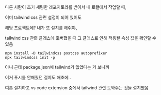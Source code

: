 다른 사람이 초기 세팅한 레포지토리를 받아서 내 로컬에서 작업할 때,

이미 tailwind css 관련 설정이 되어 있어도

해당 프로젝트에? 내가 또 설치를 해줘야,

tailwind css 관련 클래스에 호버했을 때 그 클래스로 인해 적용될 속성 값을 확인할 수 있음

```
npm install -D tailwindcss postcss autoprefixer
npx tailwindcss init -p
```

아니 근데 package.json에 tailwind가 없었다는 거 보니까

이거 푸시를 안해줬던 걸지도 애초에..

여튼 설치하고 vs code extension 중에서 tailwind 관련 도와주는 것들 설치했음

